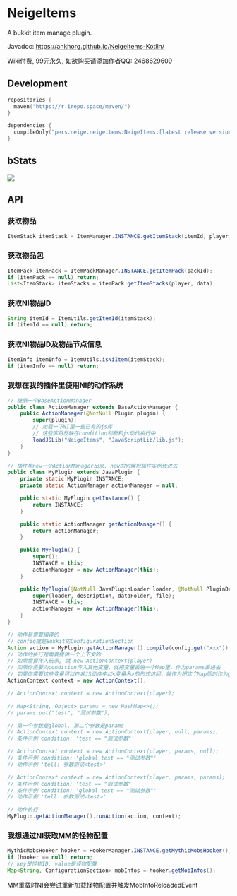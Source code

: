 # NeigeItems

A bukkit item manage plugin.

Javadoc: <https://ankhorg.github.io/NeigeItems-Kotlin/>

Wiki付费, 99元永久, 如欲购买请添加作者QQ: 2468629609

## Development

```kotlin
repositories {
  maven("https://r.irepo.space/maven/")
}

dependencies {
  compileOnly("pers.neige.neigeitems:NeigeItems:[latest release version]")
}
```

## bStats

![](https://bstats.org/signatures/bukkit/NeigeItems.svg)

## API

### 获取物品

```java
ItemStack itemStack = ItemManager.INSTANCE.getItemStack(itemId, player, data);
```

### 获取物品包

```java
ItemPack itemPack = ItemPackManager.INSTANCE.getItemPack(packId);
if (itemPack == null) return;
List<ItemStack> itemStacks = itemPack.getItemStacks(player, data);
```

### 获取NI物品ID

```java
String itemId = ItemUtils.getItemId(itemStack);
if (itemId == null) return;
```

### 获取NI物品ID及物品节点信息

```java
ItemInfo itemInfo = ItemUtils.isNiItem(itemStack);
if (itemInfo == null) return;
```

### 我想在我的插件里使用NI的动作系统

```java
// 继承一个BaseActionManager
public class ActionManager extends BaseActionManager {
    public ActionManager(@NotNull Plugin plugin) {
        super(plugin);
        // 加载一下NI里一些已有的js库
        // 这些库将反映在condition判断和js动作执行中
        loadJSLib("NeigeItems", "JavaScriptLib/lib.js");
    }
}
```

```java
// 插件里new一个ActionManager出来, new的时候把插件实例传进去
public class MyPlugin extends JavaPlugin {
    private static MyPlugin INSTANCE;
    private static ActionManager actionManager = null;

    public static MyPlugin getInstance() {
        return INSTANCE;
    }

    public static ActionManager getActionManager() {
        return actionManager;
    }

    public MyPlugin() {
        super();
        INSTANCE = this;
        actionManager = new ActionManager(this);
    }

    public MyPlugin(@NotNull JavaPluginLoader loader, @NotNull PluginDescriptionFile description, @NotNull File dataFolder, @NotNull File file) {
        super(loader, description, dataFolder, file);
        INSTANCE = this;
        actionManager = new ActionManager(this);
    }
}
```

```java
// 动作是需要编译的
// config就是Bukkit的ConfigurationSection
Action action = MyPlugin.getActionManager().compile(config.get("xxx"));
// 动作的执行是需要提供一个上下文的
// 如果需要传入玩家, 就 new ActionContext(player)
// 如果你需要向condition传入其他变量，就把变量丢进一个Map里，作为params丢进去
// 如果你需要这些变量可以在非JS动作中以<变量名>的形式访问，就作为把这个Map同时作为global丢进去
ActionContext context = new ActionContext();

// ActionContext context = new ActionContext(player);

// Map<String, Object> params = new HashMap<>();
// params.put("test", "测试参数");

// 第一个参数是global, 第二个参数是params
// ActionContext context = new ActionContext(player, null, params);
// 条件示例 condition: 'test == "测试参数"'

// ActionContext context = new ActionContext(player, params, null);
// 条件示例 condition: 'global.test == "测试参数"'
// 动作示例 'tell: 参数测试<test>'

// ActionContext context = new ActionContext(player, params, params);
// 条件示例 condition: 'test == "测试参数"'
// 条件示例 condition: 'global.test == "测试参数"'
// 动作示例 'tell: 参数测试<test>'

// 动作执行
MyPlugin.getActionManager().runAction(action, context);
```

### 我想通过NI获取MM的怪物配置

```java
MythicMobsHooker hooker = HookerManager.INSTANCE.getMythicMobsHooker();
if (hooker == null) return;
// key是怪物ID, value是怪物配置
Map<String, ConfigurationSection> mobInfos = hooker.getMobInfos();
```

MM重载时NI会尝试重新加载怪物配置并触发MobInfoReloadedEvent
